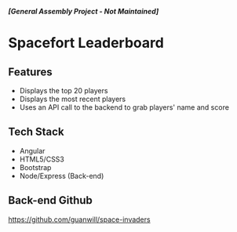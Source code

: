 _**[General Assembly Project - Not Maintained]**_

# Spacefort Leaderboard

## Features
* Displays the top 20 players
* Displays the most recent players
* Uses an API call to the backend to grab players' name and score

## Tech Stack
* Angular
* HTML5/CSS3
* Bootstrap
* Node/Express (Back-end)

## Back-end Github
https://github.com/guanwill/space-invaders
